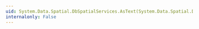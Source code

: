```yaml
---
uid: System.Data.Spatial.DbSpatialServices.AsText(System.Data.Spatial.DbGeometry)
internalonly: False
---
```


